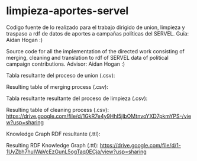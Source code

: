 # limpieza-aportes-servel

Codigo fuente de lo realizado para el trabajo dirigido de union, limpieza y traspaso a rdf de datos de aportes a campañas políticas del SERVEL. Guía: Aidan Hogan :)

Source code for all the implementation of the directed work consisting of merging, cleaning and translation to rdf of SERVEL data of political campaign contributions. Advisor: Aidan Hogan :)

Tabla resultante del proceso de union (.csv):

Resulting table of merging process (.csv):


Tabla resultante resultante del proceso de limpieza (.csv):

Resulting table of cleaning process (.csv):
https://drive.google.com/file/d/1GkR7e4y9HhI5jlbOMtnvoYXD7pkmYPS-/view?usp=sharing

Knowledge Graph RDF resultante (.ttl):

Resulting RDF Knowledge Graph (.ttl):
https://drive.google.com/file/d/1-1UyZbh7huIWaVcEzGunL5ogTaq0ECja/view?usp=sharing
